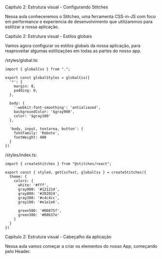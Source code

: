 Capítulo 2: Estrutura visual - Configurando Stitches

Nessa aula conheceremos o Stitches, uma ferramenta CSS-in-JS com foco em performance e experiencia de desenvolvimento que utilizaremos para estilizar a nossa aplicação.

Capitulo 2: Estrutura visual - Estilos globais

Vamos agora configurar os estilos globais da nossa aplicação, para reaproveitar algumas estilizações em todas as partes do nosso app.

/styles/global.ts:

```
import { globalCss } from ".";

export const globalStyles = globalCss({
  '*': {
    margin: 0,
    padding: 0,
  },

  body: {
    '-webkit-font-smoothing': 'antialiased',
    backgroundColor: '$gray900',
    color: '$gray100'
  },

  'body, input, textarea, button': {
    fontFamily: 'Roboto',
    fontWeight: 400
  }
})
```

/styles/index.ts:

```
import { createStitches } from "@stitches/react";

export const { styled, getCssText, globalCss } = createStitches({
  theme: {
    colors: {
      white: '#fff',
      gray900: '#121214',
      gray800: '#202024',
      gray300: '#c4c4cc',
      gray100: '#e1e1e6',

      green500: '#00875f',
      green300: '#00b37e'
    }
  }
})
```

Capitulo 2: Estrutura visual - Cabeçalho da aplicação

Nessa aula vamos começar a criar os elementos do nosso App, começando pelo Header.